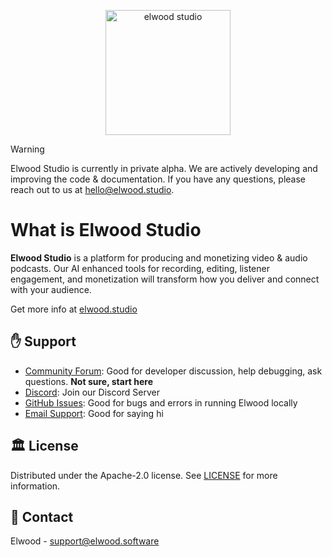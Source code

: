 <p align="center">
  <a href="https://elwood.studio"><img src=".github/readme-assets/studio-logo.png" alt="elwood studio" width="200"></a>
</p>

> [!WARNING]
>
> Elwood Studio is currently in private alpha. We are actively developing and
> improving the code & documentation. If you have any questions, please reach
> out to us at [hello@elwood.studio](mailto:hello@elwood.studio).

# What is Elwood Studio

**Elwood Studio** is a platform for producing and monetizing video & audio
podcasts. Our AI enhanced tools for recording, editing, listener engagement, and
monetization will transform how you deliver and connect with your audience.

Get more info at [elwood.studio](https://elwood.studio)

## :raised_hand: Support

- [Community Forum](https://github.com/orgs/elwood-software/discussions): Good
  for developer discussion, help debugging, ask questions. **Not sure, start
  here**
- [Discord](https://discord.gg/mkhKk5db): Join our Discord Server
- [GitHub Issues](https://github.com/elwood-software/elwood/issues): Good for
  bugs and errors in running Elwood locally
- [Email Support](mailto:support@elwood.software): Good for saying hi

## 🏛️ License

Distributed under the Apache-2.0 license. See [LICENSE](LICENSE) for more
information.

## 📧 Contact

Elwood - [support@elwood.software](mailto:support@elwood.software)
